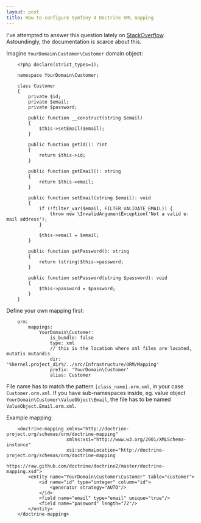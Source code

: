 ```yaml
---
layout: post
title: How to configure Symfony 4 Doctrine XML mapping
---
```


I've attempted to answer this question lately on [StackOverflow](https://stackoverflow.com/questions/52962708/symfony-4-how-to-implement-doctrine-xml-orm-mapping/52963004#52963004). Astoundingly, the documentation is scarce about this.

Imagine `YourDomain\Customer\Customer` domain object:

```
    <?php declare(strict_types=1);
    
    namespace YourDomain\Customer;
    
    class Customer
    {
        private $id;
        private $email;
        private $password;
    
        public function __construct(string $email)
        {
            $this->setEmail($email);
        }
    
        public function getId(): ?int
        {
            return $this->id;
        }
    
        public function getEmail(): string
        {
            return $this->email;
        }
    
        public function setEmail(string $email): void
        {
            if (!filter_var($email, FILTER_VALIDATE_EMAIL)) {
                throw new \InvalidArgumentException('Not a valid e-mail address');
            }
    
            $this->email = $email;
        }
    
        public function getPassword(): string
        {
            return (string)$this->password;
        }
    
        public function setPassword(string $password): void
        {
            $this->password = $password;
        }
    }
```

Define your own mapping first:

```
    orm:
        mappings:
            YourDomain\Customer:
                is_bundle: false
                type: xml
                // this is the location where xml files are located, mutatis mutandis
                dir: '%kernel.project_dir%/../src/Infrastructure/ORM/Mapping'
                prefix: 'YourDomain\Customer'
                alias: Customer
```

File name has to match the pattern `[class_name].orm.xml`, in your case `Customer.orm.xml`. If you have sub-namespaces inside, eg. value object `YourDomain\Customer\ValueObject\Email`, the file has to be named `ValueObject.Email.orm.xml`.

Example mapping:

```
    <doctrine-mapping xmlns="http://doctrine-project.org/schemas/orm/doctrine-mapping"
                      xmlns:xsi="http://www.w3.org/2001/XMLSchema-instance"
                      xsi:schemaLocation="http://doctrine-project.org/schemas/orm/doctrine-mapping
                       https://raw.github.com/doctrine/doctrine2/master/doctrine-mapping.xsd">
        <entity name="YourDomain\Customer\Customer" table="customer">
            <id name="id" type="integer" column="id">
                <generator strategy="AUTO"/>
            </id>
            <field name="email" type="email" unique="true"/>
            <field name="password" length="72"/>
        </entity>
    </doctrine-mapping>
```
